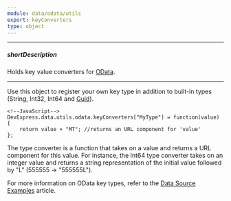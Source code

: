 ```yaml
---
module: data/odata/utils
export: keyConverters
type: object
---
```

---
##### shortDescription
Holds key value converters for [OData](https://www.odata.org).

---
Use this object to register your own key type in addition to built-in types (String, Int32, Int64 and [Guid](/api-reference/30%20Data%20Layer/Guid '/Documentation/ApiReference/Data_Layer/Guid/')).

    <!--JavaScript-->
    DevExpress.data.utils.odata.keyConverters["MyType"] = function(value) {
        return value + "MT"; //returns an URL component for 'value'
    };

The type converter is a function that takes on a value and returns a URL component for this value. For instance, the Int64 type converter takes on an integer value and returns a string representation of the initial value followed by "L" (555555 -> "555555L").

For more information on OData key types, refer to the [Data Source Examples](/Documentation/Guide/Data_Layer/Data_Source_Examples/#Data_Source_Examples_OData_Key_Types) article.